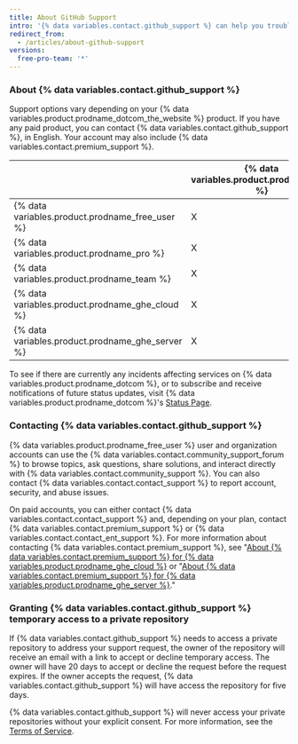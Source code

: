 ```yaml
---
title: About GitHub Support
intro: '{% data variables.contact.github_support %} can help you troubleshoot issues you run into while using {% data variables.product.prodname_dotcom %}.'
redirect_from:
  - /articles/about-github-support
versions:
  free-pro-team: '*'
---
```


### About {% data variables.contact.github_support %}

Support options vary depending on your {% data variables.product.prodname_dotcom_the_website %} product. If you have any paid product, you can contact {% data variables.contact.github_support %}, in English. Your account may also include {% data variables.contact.premium_support %}.

|  | {% data variables.product.prodname_gcf %} | Standard support | Premium support |
|----|---------------|-------|---------------|
| {% data variables.product.prodname_free_user %} | X |  |  |  
| {% data variables.product.prodname_pro %} | X | X |  |  
| {% data variables.product.prodname_team %} | X | X |  |
| {% data variables.product.prodname_ghe_cloud %} | X | X | X |
| {% data variables.product.prodname_ghe_server %} | X | X | X |

To see if there are currently any incidents affecting services on {% data variables.product.prodname_dotcom %}, or to subscribe and receive notifications of future status updates, visit {% data variables.product.prodname_dotcom %}'s [Status Page](https://www.githubstatus.com/).

### Contacting {% data variables.contact.github_support %}

{% data variables.product.prodname_free_user %} user and organization accounts can use the {% data variables.contact.community_support_forum %} to browse topics, ask questions, share solutions, and interact directly with {% data variables.contact.community_support %}. You can also contact {% data variables.contact.contact_support %} to report account, security, and abuse issues.

On paid accounts, you can either contact {% data variables.contact.contact_support %} and, depending on your plan, contact {% data variables.contact.premium_support %} or {% data variables.contact.contact_ent_support %}. For more information about contacting {% data variables.contact.premium_support %}, see "[About {% data variables.contact.premium_support %} for {% data variables.product.prodname_ghe_cloud %}](/articles/about-github-premium-support-for-github-enterprise-cloud) or "[About {% data variables.contact.premium_support %} for {% data variables.product.prodname_ghe_server %}](/enterprise/admin/enterprise-support/about-github-premium-support-for-github-enterprise)."

### Granting {% data variables.contact.github_support %} temporary access to a private repository

If {% data variables.contact.github_support %} needs to access a private repository to address your support request, the owner of the repository will receive an email with a link to accept or decline temporary access. The owner will have 20 days to accept or decline the request before the request expires. If the owner accepts the request, {% data variables.contact.github_support %} will have access the repository for five days.

{% data variables.contact.github_support %} will never access your private repositories without your explicit consent. For more information, see the [Terms of Service](/articles/github-terms-of-service#3-access).
